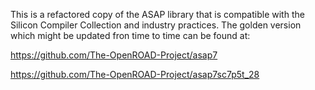 This is a refactored copy of the ASAP library that is compatible with the Silicon Compiler Collection and industry practices. The golden version which might be updated fron time to time can be found at:

https://github.com/The-OpenROAD-Project/asap7

https://github.com/The-OpenROAD-Project/asap7sc7p5t_28

